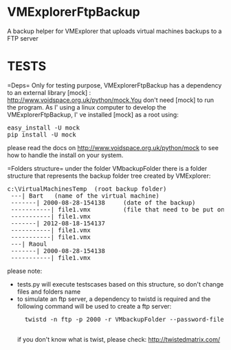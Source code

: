 VMExplorerFtpBackup
===================

A backup helper for VMExplorer that uploads virtual machines backups to a FTP server



TESTS
=====

=Deps=
Only for testing purpose, VMExplorerFtpBackup has a dependency to an external library  [mock] : http://www.voidspace.org.uk/python/mock.You don't need [mock] to run the program.
As I' using a linux computer to develop the VMExplorerFtpBackup, I' ve installed [mock] as a root using:
<pre>
easy_install -U mock
pip install -U mock
</pre>
please read the docs on  http://www.voidspace.org.uk/python/mock to see how to handle the install on your system.

=Folders structure=
under the folder VMbackupFolder there is a folder structure that represents the backup folder tree created by VMExplorer:
<pre>
c:\VirtualMachinesTemp  (root backup folder)
 ---| Bart   (name of the virtual machine)
 -------| 2000-08-28-154138     (date of the backup)
 -----------| file1.vmx         (file that need to be put on ftp)
 -----------| file1.vmx
 -------| 2012-08-18-154137
 -----------| file1.vmx
 -----------| file1.vmx
 ---| Raoul
 -------| 2000-08-28-154138
 -----------| file1.vmx
</pre>
please note:
- tests.py will execute testscases based on this structure, so don't change files and folders name
- to simulate an ftp server, a dependency to twistd is required and the following command will be used
    to create a ftp server:
    <pre>
    twistd -n ftp -p 2000 -r VMbackupFolder --password-file=/home/myo/Temp/pass.dat
    </pre>
    if you don't know what is twist, please check: http://twistedmatrix.com/

